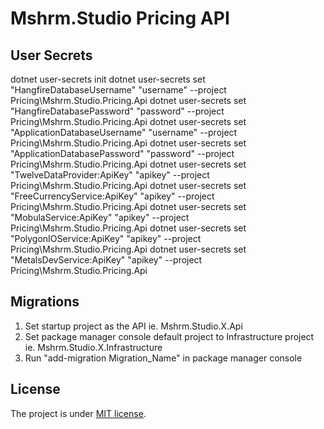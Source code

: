 # Mshrm.Studio Pricing API

## User Secrets

dotnet user-secrets init
dotnet user-secrets set "HangfireDatabaseUsername" "username" --project Pricing\Mshrm.Studio.Pricing.Api
dotnet user-secrets set "HangfireDatabasePassword" "password" --project Pricing\Mshrm.Studio.Pricing.Api
dotnet user-secrets set "ApplicationDatabaseUsername" "username" --project Pricing\Mshrm.Studio.Pricing.Api
dotnet user-secrets set "ApplicationDatabasePassword" "password" --project Pricing\Mshrm.Studio.Pricing.Api
dotnet user-secrets set "TwelveDataProvider:ApiKey" "apikey" --project Pricing\Mshrm.Studio.Pricing.Api
dotnet user-secrets set "FreeCurrencyService:ApiKey" "apikey" --project Pricing\Mshrm.Studio.Pricing.Api
dotnet user-secrets set "MobulaService:ApiKey" "apikey" --project Pricing\Mshrm.Studio.Pricing.Api
dotnet user-secrets set "PolygonIOService:ApiKey" "apikey" --project Pricing\Mshrm.Studio.Pricing.Api
dotnet user-secrets set "MetalsDevService:ApiKey" "apikey" --project Pricing\Mshrm.Studio.Pricing.Api


## Migrations

1. Set startup project as the API ie. Mshrm.Studio.X.Api
2. Set package manager console default project to Infrastructure project ie. Mshrm.Studio.X.Infrastructure
3. Run "add-migration Migration_Name" in package manager console

## License

The project is under [MIT license](https://github.com/mshrm-studio/mshrm-studio-api/blob/main/LICENSE).

